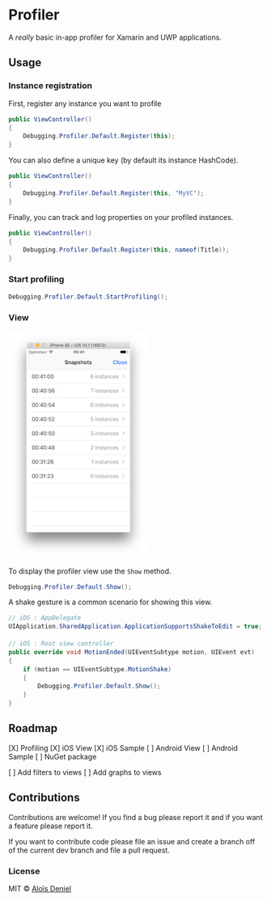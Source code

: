 # Profiler

A *really* basic in-app profiler for Xamarin and UWP applications.

## Usage

### Instance registration

First, register any instance you want to profile

```csharp
public ViewController()
{
	Debugging.Profiler.Default.Register(this);
}
```

You can also define a unique key (by default its instance HashCode).

```csharp
public ViewController()
{
	Debugging.Profiler.Default.Register(this, "MyVC");
}
```

Finally, you can track and log properties on your profiled instances.

```csharp
public ViewController()
{
	Debugging.Profiler.Default.Register(this, nameof(Title));
}
```

### Start profiling

```csharp
Debugging.Profiler.Default.StartProfiling();
```

### View

![Screenshot](Documentation/Screenshot.png)

To display the profiler view use the `Show` method.

```csharp
Debugging.Profiler.Default.Show();
```

A shake gesture is a common scenario for showing this view.

```csharp
// iOS : AppDelegate
UIApplication.SharedApplication.ApplicationSupportsShakeToEdit = true;

// iOS : Root view controller
public override void MotionEnded(UIEventSubtype motion, UIEvent evt)
{
	if (motion == UIEventSubtype.MotionShake)
	{
		Debugging.Profiler.Default.Show();
	}
}
```

## Roadmap

[X] Profiling
[X] iOS View
[X] iOS Sample
[ ] Android View
[ ] Android Sample
[ ] NuGet package

[ ] Add filters to views
[ ] Add graphs to views

## Contributions

Contributions are welcome! If you find a bug please report it and if you want a feature please report it.

If you want to contribute code please file an issue and create a branch off of the current dev branch and file a pull request.

### License

MIT © [Aloïs Deniel](http://aloisdeniel.github.io)